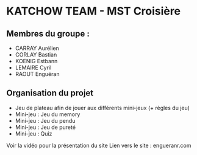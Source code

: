 # KATCHOW TEAM - MST Croisière

## Membres du groupe :
- CARRAY Aurélien
- CORLAY Bastian
- KOENIG Estbann
- LEMAIRE Cyril
- RAOUT Enguéran

## Organisation du projet 
- Jeu de plateau afin de jouer aux différents mini-jeux (+ règles du jeu)
- Mini-jeu : Jeu du memory
- Mini-jeu : Jeu du pendu
- Mini-jeu : Jeu de pureté
- Mini-jeu : Quiz


Voir la vidéo pour la présentation du site
Lien vers le site : engueranr.com
